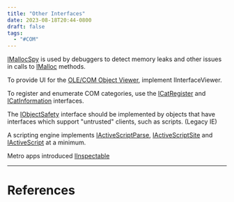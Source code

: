 ```yaml
---
title: "Other Interfaces"
date: 2023-08-18T20:44-0800
draft: false
tags: 
  - "#COM"
---
```


[IMallocSpy](https://learn.microsoft.com/en-us/windows/win32/api/objidl/nn-objidl-imallocspy) is used by debuggers to detect memory leaks and other issues in calls to [IMalloc](https://learn.microsoft.com/en-us/windows/desktop/api/objidl/nn-objidl-imalloc) methods.

To provide UI for the [OLE/COM Object Viewer](https://learn.microsoft.com/en-us/windows/win32/com/ole-com-object-viewer), implement IInterfaceViewer.

To register and enumerate COM categories, use the [ICatRegister](https://learn.microsoft.com/en-us/windows/win32/api/comcat/nn-comcat-icatregister) and [ICatInformation](https://learn.microsoft.com/en-us/windows/win32/api/comcat/nn-comcat-icatinformation) interfaces.

The [IObjectSafety](https://learn.microsoft.com/en-us/previous-versions/windows/internet-explorer/ie-developer/platform-apis/aa768224(v=vs.85)) interface should be implemented by objects that have interfaces which support "untrusted" clients, such as scripts.  (Legacy IE)

A scripting engine implements [IActiveScriptParse](https://learn.microsoft.com/en-us/previous-versions/windows/internet-explorer/ie-developer/windows-scripting/reference/iactivescriptparse), [IActiveScriptSite](https://learn.microsoft.com/en-us/previous-versions/windows/internet-explorer/ie-developer/windows-scripting/reference/iactivescriptsite) and [IActiveScript](https://learn.microsoft.com/en-us/previous-versions/windows/internet-explorer/ie-developer/windows-scripting/reference/iactivescript) at a minimum.

Metro apps introduced [IInspectable](https://learn.microsoft.com/en-us/windows/win32/api/inspectable/nn-inspectable-iinspectable)

---
# References
